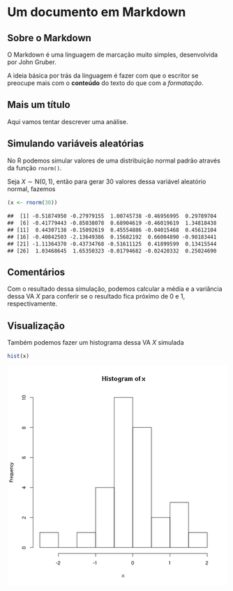 # Um documento em Markdown

## Sobre o Markdown

O Markdown é uma linguagem de marcação muito simples, desenvolvida por
John Gruber.

A ideia básica por trás da linguagem é fazer com que o escritor se
preocupe mais com o **conteúdo** do texto do que com a *formatação*.

## Mais um título

Aqui vamos tentar descrever uma análise.

## Simulando variáveis aleatórias

No R podemos simular valores de uma distribuição normal padrão através
da função `rnorm()`.

Seja $X \sim \text{N}(0,1)$, então para gerar 30 valores dessa variável
aleatório normal, fazemos


```r
(x <- rnorm(30))
```

```
##  [1] -0.51874950 -0.27979155  1.00745738 -0.46956995  0.29789704
##  [6] -0.41779443 -0.85038078  0.68904619 -0.46019619  1.34818438
## [11]  0.44307138 -0.15092619  0.45554886 -0.04015468  0.45612104
## [16] -0.40842503 -2.13649386  0.15682192  0.66004890 -0.98183441
## [21] -1.11364370 -0.43734768 -0.51611125  0.41899599  0.13415544
## [26]  1.03468645  1.65350323 -0.01794682 -0.02420332  0.25024690
```

## Comentários

Com o resultado dessa simulação, podemos calcular a média e a variância
dessa VA $X$ para conferir se o resultado fica próximo de 0 e 1,
respectivamente.

## Visualização

Também podemos fazer um histograma dessa VA $X$ simulada


```r
hist(x)
```

![plot of chunk unnamed-chunk-2](figure/unnamed-chunk-2-1.png)


